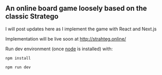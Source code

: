 ## An online board game loosely based on the classic Stratego

I will post updates here as I implement the game with React and Next.js

Implementation will be live soon at http://strahteg.online/

Run dev environment (once [node](https://nodejs.org/en/download) is installed) with:

`npm install`

`npm run dev`
